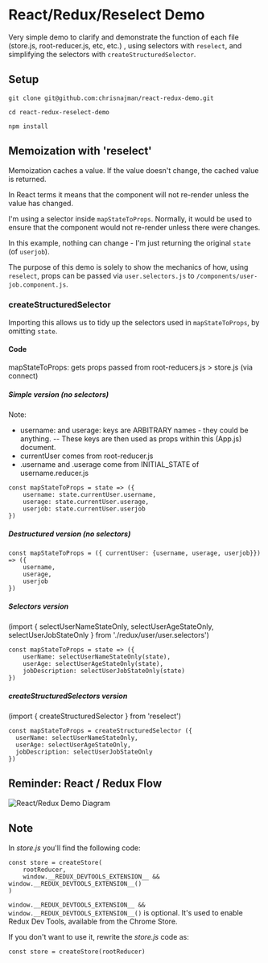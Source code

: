 # React/Redux/Reselect Demo

Very simple demo to clarify and demonstrate the function of each file (store.js, root-reducer.js, etc, etc.) , using selectors with `reselect`, and simplifying the selectors with `createStructuredSelector`.

## Setup
`git clone git@github.com:chrisnajman/react-redux-demo.git`

`cd react-redux-reselect-demo`

`npm install`

## Memoization with 'reselect'

Memoization caches a value. If the value doesn't change, the cached value is returned.

In React terms it means that the component will not re-render unless the value has changed.

I'm using a selector inside `mapStateToProps`.
Normally, it would be used to ensure that the component would not re-render unless there
were changes.

In this example, nothing can change - I'm just returning the original `state` (of `userjob`). 

The purpose of this demo is solely to show the mechanics of how, using `reselect`, props can be passed via `user.selectors.js` to `/components/user-job.component.js`.

### createStructuredSelector
Importing this allows us to tidy up the selectors used in `mapStateToProps`, by omitting `state`.

#### Code
mapStateToProps: gets props passed from root-reducers.js > store.js (via connect)

##### Simple version (no selectors)
Note:
- username: and userage: keys are ARBITRARY names - they could be anything.
-- These keys are then used as props within this (App.js) document.
- currentUser comes from root-reducer.js 
- .username and .userage come from INITIAL_STATE of username.reducer.js

```
const mapStateToProps = state => ({
    username: state.currentUser.username,
    userage: state.currentUser.userage,
    userjob: state.currentUser.userjob
})
```

##### Destructured version (no selectors)
```
const mapStateToProps = ({ currentUser: {username, userage, userjob}}) => ({
    username,
    userage,
    userjob
})
```

##### Selectors version
(import { selectUserNameStateOnly, selectUserAgeStateOnly, selectUserJobStateOnly } from './redux/user/user.selectors')
```
const mapStateToProps = state => ({
    userName: selectUserNameStateOnly(state),
    userAge: selectUserAgeStateOnly(state),
    jobDescription: selectUserJobStateOnly(state)
})
```

##### createStructuredSelectors version
(import { createStructuredSelector } from 'reselect')
```
const mapStateToProps = createStructuredSelector ({
  userName: selectUserNameStateOnly,
  userAge: selectUserAgeStateOnly,
  jobDescription: selectUserJobStateOnly
})
```

## Reminder: React / Redux Flow

![React/Redux Demo Diagram](https://chris-najman.co.uk/react-redux-demo-diagram/redux-demo-diagram.png)

## Note
In *store.js* you'll find the following code:

```
const store = createStore(
    rootReducer,
    window.__REDUX_DEVTOOLS_EXTENSION__ && window.__REDUX_DEVTOOLS_EXTENSION__()
)

```

`window.__REDUX_DEVTOOLS_EXTENSION__ && window.__REDUX_DEVTOOLS_EXTENSION__()` is optional. It's used to enable Redux Dev Tools, available from the Chrome Store.

If you don't want to use it, rewrite the *store.js* code as:

`const store = createStore(rootReducer)`

